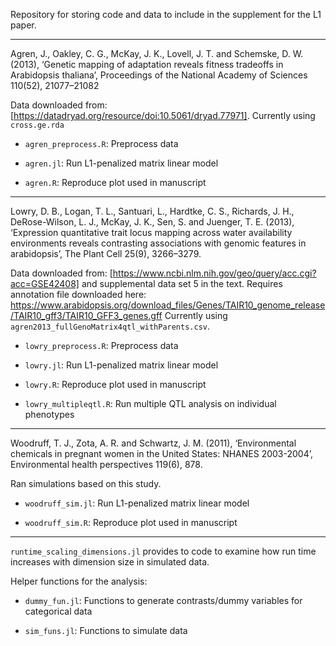 Repository for storing code and data to include in the supplement for the L1 
paper. 

---

Agren, J., Oakley, C. G., McKay, J. K., Lovell, J. T. and Schemske, D. W. 
    (2013), ‘Genetic mapping of adaptation reveals fitness tradeoffs in 
    Arabidopsis thaliana’, Proceedings of the National Academy of Sciences 
    110(52), 21077–21082

Data downloaded from: [https://datadryad.org/resource/doi:10.5061/dryad.77971]. 
Currently using `cross.ge.rda`  

- `agren_preprocess.R`: Preprocess data

- `agren.jl`: Run L1-penalized matrix linear model

- `agren.R`: Reproduce plot used in manuscript

---

Lowry, D. B., Logan, T. L., Santuari, L., Hardtke, C. S., Richards, J. H., 
    DeRose-Wilson, L. J., McKay, J. K., Sen, S. and Juenger, T. E. (2013), 
    ‘Expression quantitative trait locus mapping across water availability 
    environments reveals contrasting associations with genomic features in 
    arabidopsis’, The Plant Cell 25(9), 3266–3279.

Data downloaded from: [https://www.ncbi.nlm.nih.gov/geo/query/acc.cgi?acc=GSE42408] 
and supplemental data set 5 in the text. Requires annotation file downloaded 
here: 	 https://www.arabidopsis.org/download_files/Genes/TAIR10_genome_release/TAIR10_gff3/TAIR10_GFF3_genes.gff 
Currently using `agren2013_fullGenoMatrix4qtl_withParents.csv`. 

- `lowry_preprocess.R`: Preprocess data

- `lowry.jl`: Run L1-penalized matrix linear model

- `lowry.R`: Reproduce plot used in manuscript

- `lowry_multipleqtl.R`: Run multiple QTL analysis on individual phenotypes

---

Woodruff, T. J., Zota, A. R. and Schwartz, J. M. (2011), ‘Environmental 
    chemicals in pregnant women in the United States: NHANES 2003-2004’, 
    Environmental health perspectives 119(6), 878.

Ran simulations based on this study. 

- `woodruff_sim.jl`: Run L1-penalized matrix linear model

- `woodruff_sim.R`: Reproduce plot used in manuscript

---

`runtime_scaling_dimensions.jl` provides to code to examine how run time 
increases with dimension size in simulated data. 


Helper functions for the analysis: 

- `dummy_fun.jl`: Functions to generate contrasts/dummy variables for 
categorical data

- `sim_funs.jl`: Functions to simulate data
